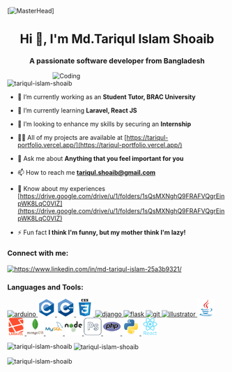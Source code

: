 [![MasterHead](https://drive.google.com/drive/u/1/folders/1PbSYfhqT5R_spCGp4MWF_rJS5EhXQPNa)]


<h1 align="center">Hi 👋, I'm Md.Tariqul Islam Shoaib</h1>
<h3 align="center">A passionate software developer from Bangladesh</h3>
<img align="right" alt="Coding" width="400" src="https://cdn.dribbble.com/users/1162077/screenshots/3848914/programmer.gif">


<p align="left"> <img src="https://komarev.com/ghpvc/?username=tariqul-islam-shoaib&label=Profile%20views&color=0e75b6&style=flat" alt="tariqul-islam-shoaib" /> </p>

- 🔭 I’m currently working as an **Student Tutor, BRAC University**

- 🌱 I’m currently learning **Laravel, React JS**

- 👯 I’m looking to enhance my skills by securing an **Internship**

- 👨‍💻 All of my projects are available at [https://tariqul-portfolio.vercel.app/](https://tariqul-portfolio.vercel.app/)

- 💬 Ask me about **Anything that you feel important for you**

- 📫 How to reach me **tariqul.shoaib@gmail.com**

- 📄 Know about my experiences [https://drive.google.com/drive/u/1/folders/1sQsMXNghQ9FRAFVQgrEinpWK8LqC0VIZ](https://drive.google.com/drive/u/1/folders/1sQsMXNghQ9FRAFVQgrEinpWK8LqC0VIZ)

- ⚡ Fun fact **I think I'm funny, but my mother think I'm lazy!**

<h3 align="left">Connect with me:</h3>
<p align="left">
<a href="https://linkedin.com/in/https://www.linkedin.com/in/md-tariqul-islam-25a3b9321/" target="blank"><img align="center" src="https://raw.githubusercontent.com/rahuldkjain/github-profile-readme-generator/master/src/images/icons/Social/linked-in-alt.svg" alt="https://www.linkedin.com/in/md-tariqul-islam-25a3b9321/" height="30" width="40" /></a>
</p>

<h3 align="left">Languages and Tools:</h3>
<p align="left"> <a href="https://www.arduino.cc/" target="_blank" rel="noreferrer"> <img src="https://cdn.worldvectorlogo.com/logos/arduino-1.svg" alt="arduino" width="40" height="40"/> </a> <a href="https://www.cprogramming.com/" target="_blank" rel="noreferrer"> <img src="https://raw.githubusercontent.com/devicons/devicon/master/icons/c/c-original.svg" alt="c" width="40" height="40"/> </a> <a href="https://www.w3schools.com/cpp/" target="_blank" rel="noreferrer"> <img src="https://raw.githubusercontent.com/devicons/devicon/master/icons/cplusplus/cplusplus-original.svg" alt="cplusplus" width="40" height="40"/> </a> <a href="https://www.w3schools.com/css/" target="_blank" rel="noreferrer"> <img src="https://raw.githubusercontent.com/devicons/devicon/master/icons/css3/css3-original-wordmark.svg" alt="css3" width="40" height="40"/> </a> <a href="https://www.djangoproject.com/" target="_blank" rel="noreferrer"> <img src="https://cdn.worldvectorlogo.com/logos/django.svg" alt="django" width="40" height="40"/> </a> <a href="https://flask.palletsprojects.com/" target="_blank" rel="noreferrer"> <img src="https://www.vectorlogo.zone/logos/pocoo_flask/pocoo_flask-icon.svg" alt="flask" width="40" height="40"/> </a> <a href="https://git-scm.com/" target="_blank" rel="noreferrer"> <img src="https://www.vectorlogo.zone/logos/git-scm/git-scm-icon.svg" alt="git" width="40" height="40"/> </a> <a href="https://www.adobe.com/in/products/illustrator.html" target="_blank" rel="noreferrer"> <img src="https://www.vectorlogo.zone/logos/adobe_illustrator/adobe_illustrator-icon.svg" alt="illustrator" width="40" height="40"/> </a> <a href="https://www.java.com" target="_blank" rel="noreferrer"> <img src="https://raw.githubusercontent.com/devicons/devicon/master/icons/java/java-original.svg" alt="java" width="40" height="40"/> </a> <a href="https://laravel.com/" target="_blank" rel="noreferrer"> <img src="https://raw.githubusercontent.com/devicons/devicon/master/icons/laravel/laravel-plain-wordmark.svg" alt="laravel" width="40" height="40"/> </a> <a href="https://www.mongodb.com/" target="_blank" rel="noreferrer"> <img src="https://raw.githubusercontent.com/devicons/devicon/master/icons/mongodb/mongodb-original-wordmark.svg" alt="mongodb" width="40" height="40"/> </a> <a href="https://www.mysql.com/" target="_blank" rel="noreferrer"> <img src="https://raw.githubusercontent.com/devicons/devicon/master/icons/mysql/mysql-original-wordmark.svg" alt="mysql" width="40" height="40"/> </a> <a href="https://nodejs.org" target="_blank" rel="noreferrer"> <img src="https://raw.githubusercontent.com/devicons/devicon/master/icons/nodejs/nodejs-original-wordmark.svg" alt="nodejs" width="40" height="40"/> </a> <a href="https://www.photoshop.com/en" target="_blank" rel="noreferrer"> <img src="https://raw.githubusercontent.com/devicons/devicon/master/icons/photoshop/photoshop-line.svg" alt="photoshop" width="40" height="40"/> </a> <a href="https://www.php.net" target="_blank" rel="noreferrer"> <img src="https://raw.githubusercontent.com/devicons/devicon/master/icons/php/php-original.svg" alt="php" width="40" height="40"/> </a> <a href="https://www.python.org" target="_blank" rel="noreferrer"> <img src="https://raw.githubusercontent.com/devicons/devicon/master/icons/python/python-original.svg" alt="python" width="40" height="40"/> </a> <a href="https://reactjs.org/" target="_blank" rel="noreferrer"> <img src="https://raw.githubusercontent.com/devicons/devicon/master/icons/react/react-original-wordmark.svg" alt="react" width="40" height="40"/> </a> </p>

<p><img align="left" src="https://github-readme-stats.vercel.app/api/top-langs?username=tariqul-islam-shoaib&show_icons=true&locale=en&layout=compact" alt="tariqul-islam-shoaib" /></p>

<p>&nbsp;<img align="center" src="https://github-readme-stats.vercel.app/api?username=tariqul-islam-shoaib&show_icons=true&locale=en" alt="tariqul-islam-shoaib" /></p>

<p><img align="center" src="https://github-readme-streak-stats.herokuapp.com/?user=tariqul-islam-shoaib&" alt="tariqul-islam-shoaib" /></p>
